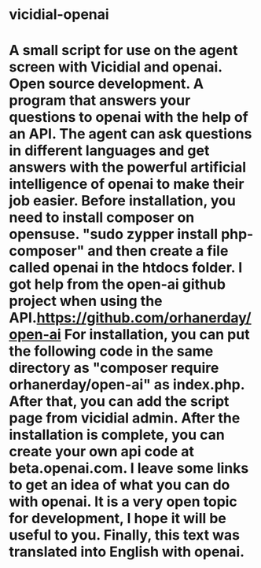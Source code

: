 # vicidial-openai
# A small script for use on the agent screen with Vicidial and openai. Open source development. A program that answers your questions to openai with the help of an API. The agent can ask questions in different languages and get answers with the powerful artificial intelligence of openai to make their job easier. Before installation, you need to install composer on opensuse. "sudo zypper install php-composer" and then create a file called openai in the htdocs folder. I got help from the open-ai github project when using the API.https://github.com/orhanerday/open-ai For installation, you can put the following code in the same directory as "composer require orhanerday/open-ai" as index.php. After that, you can add the script page from vicidial admin. After the installation is complete, you can create your own api code at beta.openai.com. I leave some links to get an idea of what you can do with openai. It is a very open topic for development, I hope it will be useful to you. Finally, this text was translated into English with openai.

